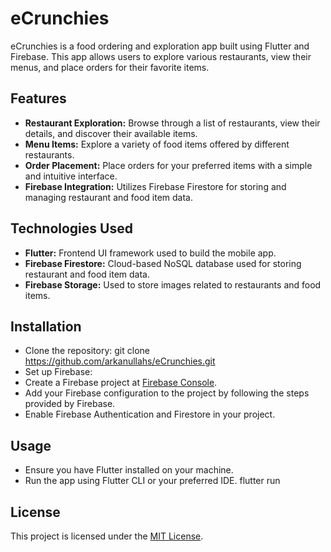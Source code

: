 # eCrunchies

eCrunchies is a food ordering and exploration app built using Flutter and Firebase. This app allows users to explore various restaurants, view their menus, and place orders for their favorite items.

## Features

- **Restaurant Exploration:** Browse through a list of restaurants, view their details, and discover their available items.
- **Menu Items:** Explore a variety of food items offered by different restaurants.
- **Order Placement:** Place orders for your preferred items with a simple and intuitive interface.
- **Firebase Integration:** Utilizes Firebase Firestore for storing and managing restaurant and food item data.

## Technologies Used

- **Flutter:** Frontend UI framework used to build the mobile app.
- **Firebase Firestore:** Cloud-based NoSQL database used for storing restaurant and food item data.
- **Firebase Storage:** Used to store images related to restaurants and food items.

## Installation

- Clone the repository:
git clone https://github.com/arkanullahs/eCrunchies.git
- Set up Firebase:
- Create a Firebase project at [Firebase Console](https://console.firebase.google.com/).
- Add your Firebase configuration to the project by following the steps provided by Firebase.
- Enable Firebase Authentication and Firestore in your project.

## Usage

- Ensure you have Flutter installed on your machine.
- Run the app using Flutter CLI or your preferred IDE.
flutter run


## License

This project is licensed under the [MIT License](LICENSE).
